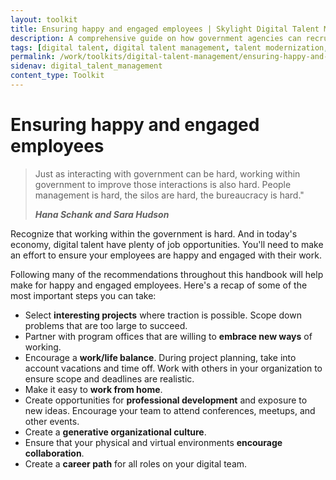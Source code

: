 ```yaml
---
layout: toolkit
title: Ensuring happy and engaged employees | Skylight Digital Talent Management Handbook
description: A comprehensive guide on how government agencies can recruit, hire, onboard, and retain digital talent.
tags: [digital talent, digital talent management, talent modernization, guide]
permalink: /work/toolkits/digital-talent-management/ensuring-happy-and-engaged-employees/
sidenav: digital_talent_management
content_type: Toolkit
---
```


# Ensuring happy and engaged employees

<blockquote class="post-blockquote" cite="https://www.newamerica.org/public-interest-technology/reports/problem-solving-government/what-the-work-really-looks-like/">
<p>Just as interacting with government can be hard, working within government to improve those interactions is also hard. People management is hard, the silos are hard, the bureaucracy is hard."</p>
<cite><strong>Hana Schank and Sara Hudson</strong></cite>
</blockquote>

Recognize that working within the government is hard. And in today's economy, digital talent have plenty of job opportunities. You'll need to make an effort to ensure your employees are happy and engaged with their work.

Following many of the recommendations throughout this handbook will help make for happy and engaged employees. Here's a recap of some of the most important steps you can take:

- Select **interesting projects** where traction is possible. Scope down problems that are too large to succeed.
- Partner with program offices that are willing to **embrace new ways** of working.
- Encourage a **work/life balance**. During project planning, take into account vacations and time off. Work with others in your organization to ensure scope and deadlines are realistic.
- Make it easy to **work from home**.
- Create opportunities for **professional development** and exposure to new ideas. Encourage your team to attend conferences, meetups, and other events.
- Create a **generative organizational culture**.
- Ensure that your physical and virtual environments **encourage collaboration**.
- Create a **career path** for all roles on your digital team.
